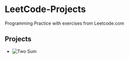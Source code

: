 # LeetCode-Projects
Programming Practice with exercises from Leetcode.com

## Projects
- ![Two Sum](https://leetcode.com/problems/two-sum/)
